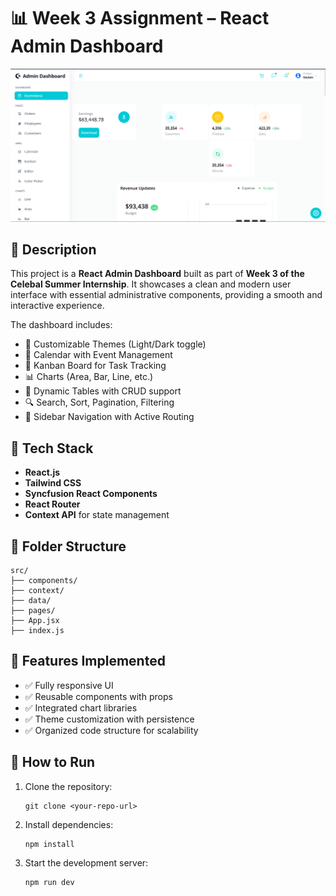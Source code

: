 # 📊 Week 3 Assignment – React Admin Dashboard

![Admin Dashboard Screenshot](https://raw.githubusercontent.com/Gautam2117/react_admin_dashboard/master/admin_dashboard.png)

## 📝 Description

This project is a **React Admin Dashboard** built as part of **Week 3 of the Celebal Summer Internship**. It showcases a clean and modern user interface with essential administrative components, providing a smooth and interactive experience.

The dashboard includes:

- 🌈 Customizable Themes (Light/Dark toggle)
- 📅 Calendar with Event Management
- 📌 Kanban Board for Task Tracking
- 📊 Charts (Area, Bar, Line, etc.)
- 📁 Dynamic Tables with CRUD support
- 🔍 Search, Sort, Pagination, Filtering
- 📂 Sidebar Navigation with Active Routing

## 🚀 Tech Stack

- **React.js**
- **Tailwind CSS**
- **Syncfusion React Components**
- **React Router**
- **Context API** for state management

## 📁 Folder Structure

```
src/
├── components/
├── context/
├── data/
├── pages/
├── App.jsx
├── index.js
```

## 🎯 Features Implemented

- ✅ Fully responsive UI
- ✅ Reusable components with props
- ✅ Integrated chart libraries
- ✅ Theme customization with persistence
- ✅ Organized code structure for scalability

## 📌 How to Run

1. Clone the repository:

   ```
   git clone <your-repo-url>
   ```

2. Install dependencies:

   ```
   npm install
   ```

3. Start the development server:
   ```
   npm run dev
   ```
